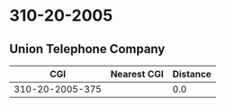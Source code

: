 # 310-20-2005
## Union Telephone Company


| CGI | Nearest CGI | Distance |
|-----|-------------|----------|
| 310-20-2005-375 |  | 0.0 |
